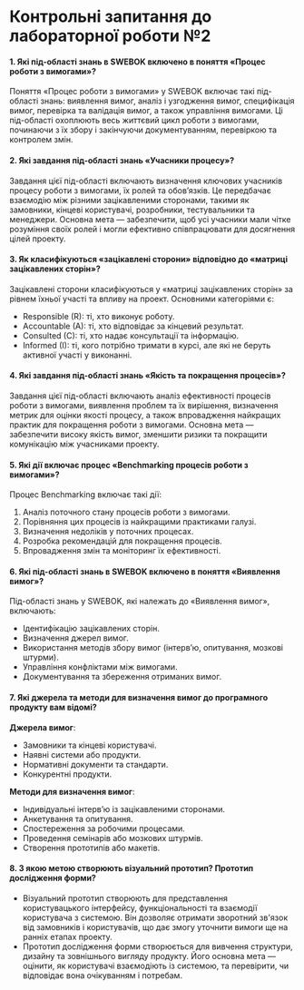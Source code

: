 # Контрольні запитання до лабораторної роботи №2
#### 1. Які під-області знань в SWEBOK включено в поняття «Процес роботи з вимогами»?
Поняття «Процес роботи з вимогами» у SWEBOK включає такі під-області знань: виявлення вимог, аналіз і узгодження вимог, специфікація вимог, перевірка та валідація вимог, а також управління вимогами. Ці під-області охоплюють весь життєвий цикл роботи з вимогами, починаючи з їх збору і закінчуючи документуванням, перевіркою та контролем змін.

#### 2. Які завдання під-області знань «Учасники процесу»?
Завдання цієї під-області включають визначення ключових учасників процесу роботи з вимогами, їх ролей та обов’язків. Це передбачає взаємодію між різними зацікавленими сторонами, такими як замовники, кінцеві користувачі, розробники, тестувальники та менеджери. Основна мета — забезпечити, щоб усі учасники мали чітке розуміння своїх ролей і могли ефективно співпрацювати для досягнення цілей проекту.

#### 3. Як класифікуються «зацікавлені сторони» відповідно до «матриці зацікавлених сторін»?
Зацікавлені сторони класифікуються у «матриці зацікавлених сторін» за рівнем їхньої участі та впливу на проект. Основними категоріями є:
- Responsible (R): ті, хто виконує роботу.
- Accountable (A): ті, хто відповідає за кінцевий результат.
- Consulted (C): ті, хто надає консультації та інформацію.
- Informed (I): ті, кого потрібно тримати в курсі, але які не беруть активної участі у виконанні.

#### 4. Які завдання під-області знань «Якість та покращення процесів»?
Завдання цієї під-області включають аналіз ефективності процесів роботи з вимогами, виявлення проблем та їх вирішення, визначення метрик для оцінки якості процесу, а також впровадження найкращих практик для покращення роботи з вимогами. Основна мета — забезпечити високу якість вимог, зменшити ризики та покращити комунікацію між учасниками проекту.

#### 5. Які дії включає процес «Benchmarking процесів роботи з вимогами»?
Процес Benchmarking включає такі дії:
1. Аналіз поточного стану процесів роботи з вимогами.
2. Порівняння цих процесів із найкращими практиками галузі.
3. Визначення недоліків у поточних процесах.
4. Розробка рекомендацій для покращення процесів.
5. Впровадження змін та моніторинг їх ефективності.

#### 6. Які під-області знань в SWEBOK включено в поняття «Виявлення вимог»?
Під-області знань у SWEBOK, які належать до «Виявлення вимог», включають:
- Ідентифікацію зацікавлених сторін.
- Визначення джерел вимог.
- Використання методів збору вимог (інтерв’ю, опитування, мозкові штурми).
- Управління конфліктами між вимогами.
- Документування та збереження отриманих вимог.

#### 7. Які джерела та методи для визначення вимог до програмного продукту вам відомі?
**Джерела вимог**:
- Замовники та кінцеві користувачі.
- Наявні системи або продукти.
- Нормативні документи та стандарти.
- Конкурентні продукти.

**Методи для визначення вимог**:
- Індивідуальні інтерв’ю із зацікавленими сторонами.
- Анкетування та опитування.
- Спостереження за робочими процесами.
- Проведення семінарів або мозкових штурмів.
- Створення прототипів або макетів.

#### 8. З якою метою створюють візуальний прототип? Прототип дослідження форми?
- Візуальний прототип створюють для представлення користувацького інтерфейсу, функціональності та взаємодії користувача з системою. Він дозволяє отримати зворотний зв'язок від замовників і користувачів, що дає змогу уточнити вимоги ще на ранніх етапах проекту.
- Прототип дослідження форми створюється для вивчення структури, дизайну та зовнішнього вигляду продукту. Його основна мета — оцінити, як користувачі взаємодіють із системою, та перевірити, чи відповідає вона очікуванням і потребам.
